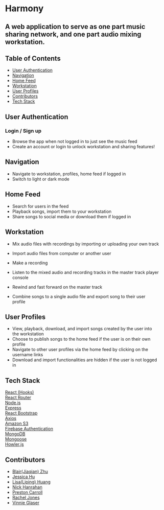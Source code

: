  # Harmony
A web application to serve as one part music sharing network, and one part audio mixing workstation.
---

## Table of Contents
  - [User Authentication](#user-authentication)
  - [Navigation](#navigation)
  - [Home Feed](#home-feed)
  - [Workstation](#workstation)
  - [User Profiles](#user-profiles)
  - [Contributors](#contributors)
  - [Tech Stack](#tech-stack)

## User Authentication

### Login / Sign up
- Browse the app when not logged in to just see the music feed
- Create an account or login to unlock workstation and sharing features!

## Navigation

- Navigate to workstation, profiles, home feed if logged in
- Switch to light or dark mode

## Home Feed
- Search for users in the feed
- Playback songs, import them to your workstation
- Share songs to social media or download them if logged in

## Workstation
- Mix audio files with recordings by importing or uploading your own track

- Import audio files from computer or another user
- Make a recording
- Listen to the mixed audio and recording tracks in the master track player console
- Rewind and fast forward on the master track
- Combine songs to a single audio file and export song to their user profile

## User Profiles
- View, playback, download, and import songs created by the user into the workstation
- Choose to publish songs to the home feed if the user is on their own profile
- Navigate to other user profiles via the home feed by clicking on the username links
- Download and import functionalities are hidden if the user is not logged in

## Tech Stack

[React (Hooks)](https://reactjs.org/)<br/>
[React Router](https://reactrouter.com/)<br/>
[Node.js](https://nodejs.org/en/)<br/>
[Express](https://expressjs.com/)<br/>
[React Bootstrap](https://react-bootstrap.github.io/)<br/>
[Axios](https://www.npmjs.com/package/axios)<br/>
[Amazon S3](https://aws.amazon.com/s3/)<br/>
[Firebase Authentication](https://firebase.google.com)<br/>
[MongoDB](https://www.mongodb.com/)<br/>
[Mongoose](https://mongoosejs.com/)<br/>
[Howler.js](https://howlerjs.com/)


## Contributors
- [Blair(Jiaqian) Zhu](https://github.com/happyzhu-tech)
- [Jessica Hu](https://github.com/rrrsss123)
- [Lisa(Liping) Huang](https://github.com/lipingh)
- [Nick Hanrahan](https://github.com/nickhanrahan)
- [Preston Carroll](https://github.com/prestondcarroll)
- [Rachel Jones](https://github.com/Jonesy464)
- [Vinnie Glaser](https://github.com/VinnieGlaser)

